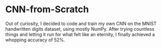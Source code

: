 ﻿# CNN-from-Scratch
Out of curiosity, I decided to code and train my own CNN on the MNIST handwritten digits dataset, using mostly NumPy. After trying countless things and letting it run for what felt like an eternity, I finally achieved a whopping accuracy of 52%.
